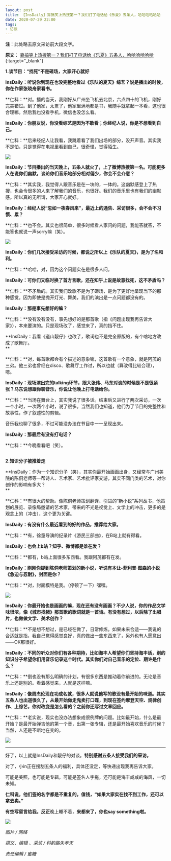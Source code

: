 ```yaml
---
layout: post
title: 【InsDaily】靠搞笑上热搜第一？我们打了电话给《乐夏》五条人，哈哈哈哈哈哈 
date: 2020-07-29 22:00
tags:
- 访谈
---
```

**注**：此处略去原文采访前大段文字。

**原文**：
[靠搞笑上热搜第一？我们打了电话给《乐夏》五条人，哈哈哈哈哈哈](https://mp.weixin.qq.com/s/N7x94FDAza7NrpuKhtKcOg){:target="_blank"}

**1.谈节目：“找死”不是砸场，大家开心就好**

**InsDaily：听说你到现在也没完整地看过《乐队的夏天》综艺？说是播出的时候，你在作家张晓舟家看书。**

**仁科：**对。播的当天，我刚好从广州坐飞机去北京，六点四十的飞机，刚好完美错过。到了他家，太累了，他家里满地都是书，我随手就拿起一本看，这也很合理嘛。然后我也没看手机，微信也没怎么看。

**InsDaily：你朋友说，你没看综艺是因为不敢看；你经纪人说，你是不想看到自己。**

**仁科：**后来经纪人让我看，我跳着看了我们出场的部分，没开声音。其实我不是怕，只是觉得在电视里看到自己，很奇怪，觉得陌生。

![](https://mmbiz.qpic.cn/mmbiz_jpg/n9ZhfZSu3nVd6Ed9radtYLEOH9LBuxvib0NTAub8HNMy7a35W8O1wib46HtIHWcd3Oxa1hibrQ6IApEQqvSdnPuKQ/640?wx_fmt=jpeg&tp=webp&wxfrom=5&wx_lazy=1&wx_co=1)


**InsDaily：节目播出的当天晚上，五条人就火了，上了微博热搜第一名。可能更多人在说你们幽默，谈论你们音乐地部分相对偏少，你会不会介意？**

**仁科：**其实我，我觉得人跟音乐是在一块的，一体的。这幽默感登上了热搜，也会令很多的人来了解我们的音乐，也很好。我们的音乐里也有我们的幽默感。所以真的无所谓，大家开心就好。

**InsDaily：经纪人说“忽如一夜春风来”，最近上的通告、采访很多，会不会不习惯、累？**

**仁科：**也不会。其实也很简单，很多时候看人家问的问题，我能答就答，不能答也就说一声sorry嘛（笑）。

![](https://mmbiz.qpic.cn/mmbiz_gif/WettXbls2WET1zzeo0j9vFwiam3ia7GrNOsSlcUQ0n87hLdXZ6zgVTmYBF45tKOSfQ3e4jnX8gUMSzwKwKwibJnIA/640?wx_fmt=gif&tp=webp&wxfrom=5&wx_lazy=1)

**InsDaily：你们几次接受采访的时候，都说之所以上《乐队的夏天》，是为了名和利。**

**仁科：**哈哈，对，因为这个问题实在是很多人问。

**InsDaily：可你们又临时换了首方言歌，还在知乎上说是故意找死，这不矛盾吗？**

**仁科：**不矛盾的。其实我们改歌不是为了砸场，是为了更好地呈现当下的那种感觉。因为即使是抛开灯光、舞美，我们的演出是一点问题都没有的。

**InsDaily：那是事先想好的嘛？**

**仁科：**没有没有没有，事先想好的是那首歌（指《问题出现我再告诉大家》），本来要演的。只是现场改了，感觉来了，真的挡不住。

**InsDaily：我看《道山靓仔》也改了，歌词也不是完全原版的，有个啥地方改成了歌舞厅。  
**

**仁科：**对，每首歌都会有个描述的意象嘛，这首歌有一个意象，就是阿茂的三弟。他三弟也曾经在disco、歌舞厅工作过，所以也就（算改得比较合理），嗯。

**InsDaily：现场演出完的talking环节，跟大张伟、马东对谈的时候是不是很紧张？马东说想跟你聊音乐，你说让他晚上打电话给你。**

**仁科：**当场在舞台上，其实我说了很多话。结束后又进行了两次采访，一次一个小时，一次两个小时，说了很多。当然我们也知道，他们为了节目的完整性和故事性，作了叙述性的剪辑。

音乐我也聊了很多，不过可能没办法在节目中一一呈现出来。

**InsDaily：那最后有没有打电话？**

**仁科：**今晚看看吧（笑）。

![](data:image/gif;base64,iVBORw0KGgoAAAANSUhEUgAAAAEAAAABCAYAAAAfFcSJAAAADUlEQVQImWNgYGBgAAAABQABh6FO1AAAAABJRU5ErkJggg==)


**2.知识分子被推着走**

**InsDaily：作为一个知识分子（笑），其实你最开始画画出身，又经常与广州美院的陈侗老师等一帮诗人、艺术家、艺术批评家交游，其实不同门类的艺术，对你创作的影响有多大？  
**

**仁科：**有很大的帮助。像陈侗老师策划翻译、引进的“新小说”系列丛书，他策划的展览、录像局邀请的艺术家，带来的不光是视觉上、文学上的冲击，更多的是观念上的（冲击），这个更为关键。  

**InsDaily：有没有什么最近看到的好的作品，推荐给大家。**

**仁科：**有，徐童导演的纪录片《游民三部曲》，在B站上就有得看。

**InsDaily：也会上b站？知乎、微博都是谁在发？**

**仁科：**都有，b站上面很多东西看。我跟阿茂都有在发。  

**InsDaily：刚刚你提到陈侗老师策划的新小说，听说有本让-菲利普·图森的小说《急迫与忍耐》，封面是你？**

**仁科：**对，封面模特是我。（停顿了一下）嘿嘿。

![](https://mmbiz.qpic.cn/mmbiz_jpg/n9ZhfZSu3nWlNFEFSY14A0XTS7O7aWmu0ftCzIaDtEyVtdq8Ef8iavPGpwdtibjz9v1doI3K1YEavwc59aSWMLGQ/640?wx_fmt=jpeg&tp=webp&wxfrom=5&wx_lazy=1&wx_co=1)


**InsDaily：你最开始也是画画的嘛，现在还有没有画画？不少人说，你的作品文学味很浓，像《城市找猪》那首歌的歌词就是一首诗。有没有想过，以后除了出唱片，也做做文学、美术创作？**

**仁科：**不是想不想过，是已经在做了，日常修炼。如果未来合适——我说的合适就是指，我自己觉得感觉良好，真的做出一些东西来了，另外也有人愿意出——OK那很好。

**InsDaily：不同的听众对你们有各种期待，比如海丰人希望你们坚持海丰话，别的知识分子希望你们用音乐记录这个时代。其实你们对自己音乐的定位、期许是什么？**

**仁科：**倒也没有那么明确的计划，有很多东西是推动着你前进的。无论是音乐上还是别的。看着感觉来，人就是这样嘛。

**InsDaily：像周杰伦现在功成名就，很多人就说他写的歌没有最开始的味道。其实五条人也出道很久了，从最开始做走鬼卖打口碟，到现在签约摩登天空、规律创作、上综艺，****你对改变是怎么看的？之前你还写过文章回应****。**

**仁科：**老实说，现实也没办法想象成很例牌的问题。比如最开始，什么是最开始？是最开始弹吉他的第一个音，出第一张专辑，还是最开始喜欢音乐的时候？当然，人还是不断地在变的。

![](https://mmbiz.qpic.cn/mmbiz_jpg/GROugpxt9eH7Gd1HxmKumLnVn6zurY8h5wiagN4bF99syT0thskf12CcxJKjtMGTdoDsszpGQlMuRaPpXJ08Oog/640?wx_fmt=jpeg&tp=webp&wxfrom=5&wx_lazy=1&wx_co=1)


* * *  

好了，以上就是InsDaily和靓仔的对谈。**特别感谢五条人接受我们的采访。**

  

对了，小in正在搜刮五条人的福利，具体还没定，等快递出现我再告诉大家。

  

可能是美照，也可能是专辑，可能是签名人字拖，还可能是海丰咸咸的海风，一切未知。

  

**仁科说，他们签的名字都是不重复的，值钱，“如果大家实在找不到工作，还可以拿去卖。”**

  

**有空写留言给我。反正**晚上睡不着，**来都来了，你也say something啦。**

  

![](https://mmbiz.qpic.cn/mmbiz_jpg/n9ZhfZSu3nVd6Ed9radtYLEOH9LBuxvibnmicn9ogL3suBlX5k8tWOzGpicvzqNuLqw7XcMC8gq3ra8SrtM1iaUFOg/640?wx_fmt=jpeg&tp=webp&wxfrom=5&wx_lazy=1&wx_co=1)

  

_图片 / 网络_

_撰文、编辑 、采访 / 科韵路朱孝天_

_责任编辑 / 蜜糖_

